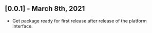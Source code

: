 ## [0.0.1] - March 8th, 2021

* Get package ready for first release after release of the platform interface.
